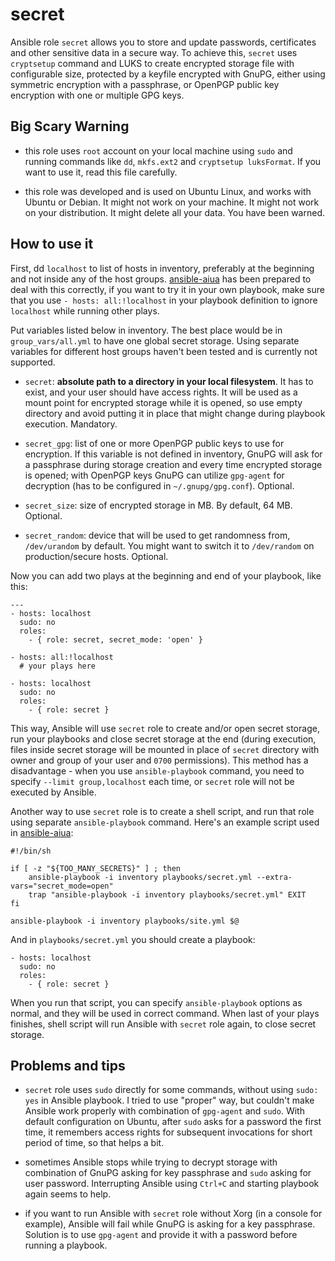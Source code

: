 # secret

Ansible role `secret` allows you to store and update passwords, certificates and other sensitive data in a secure way. To achieve this, `secret` uses `cryptsetup` command and LUKS to create encrypted storage file with configurable size, protected by a keyfile encrypted with GnuPG, either using symmetric encryption with a passphrase, or OpenPGP public key encryption with one or multiple GPG keys.

## Big Scary Warning

- this role uses `root` account on your local machine using `sudo` and running commands like `dd`, `mkfs.ext2` and `cryptsetup luksFormat`. If you want to use it, read this file carefully.

- this role was developed and is used on Ubuntu Linux, and works with Ubuntu or Debian. It might not work on your machine. It might not work on your distribution. It might delete all your data. You have been warned.

## How to use it

First, dd `localhost` to list of hosts in inventory, preferably at the beginning and not inside any of the host groups. [ansible-aiua](https://github.com/drybjed/ansible-aiua) has been prepared to deal with this correctly, if you want to try it in your own playbook, make sure that you use `- hosts: all:!localhost` in your playbook definition to ignore `localhost` while running other plays.

Put variables listed below in inventory. The best place would be in `group_vars/all.yml` to have one global secret storage. Using separate variables for different host groups haven't been tested and is currently not supported.

- `secret`: **absolute path to a directory in your local filesystem**. It has to exist, and your user should have access rights. It will be used as a mount point for encrypted storage while it is opened, so use empty directory and avoid putting it in place that might change during playbook execution. Mandatory.

- `secret_gpg`: list of one or more OpenPGP public keys to use for encryption. If this variable is not defined in inventory, GnuPG will ask for a passphrase during storage creation and every time encrypted storage is opened; with OpenPGP keys GnuPG can utilize `gpg-agent` for decryption (has to be configured in `~/.gnupg/gpg.conf`). Optional.

- `secret_size`: size of encrypted storage in MB. By default, 64 MB. Optional.

- `secret_random`: device that will be used to get randomness from, `/dev/urandom` by default. You might want to switch it to `/dev/random` on production/secure hosts. Optional.

Now you can add two plays at the beginning and end of your playbook, like this:
```
---
- hosts: localhost
  sudo: no
  roles:
    - { role: secret, secret_mode: 'open' }

- hosts: all:!localhost
  # your plays here

- hosts: localhost
  sudo: no
  roles:
    - { role: secret }
```
This way, Ansible will use `secret` role to create and/or open secret storage, run your playbooks and close secret storage at the end (during execution, files inside secret storage will be mounted in place of `secret` directory with owner and group of your user and `0700` permissions). This method has a disadvantage - when you use `ansible-playbook` command, you need to specify `--limit group,localhost` each time, or `secret` role will not be executed by Ansible.

Another way to use `secret` role is to create a shell script, and run that role using separate `ansible-playbook` command. Here's an example script used in [ansible-aiua](https://github.com/drybjed/ansible-aiua/):
```
#!/bin/sh

if [ -z "${TOO_MANY_SECRETS}" ] ; then
	ansible-playbook -i inventory playbooks/secret.yml --extra-vars="secret_mode=open"
	trap "ansible-playbook -i inventory playbooks/secret.yml" EXIT
fi

ansible-playbook -i inventory playbooks/site.yml $@
```
And in `playbooks/secret.yml` you should create a playbook:
```
- hosts: localhost
  sudo: no
  roles:
    - { role: secret }
```
When you run that script, you can specify `ansible-playbook` options as normal, and they will be used in correct command. When last of your plays finishes, shell script will run Ansible with `secret` role again, to close secret storage.

## Problems and tips

- `secret` role uses `sudo` directly for some commands, without using `sudo: yes` in Ansible playbook. I tried to use "proper" way, but couldn't make Ansible work properly with combination of `gpg-agent` and `sudo`. With default configuration on Ubuntu, after `sudo` asks for a password the first time, it remembers access rights for subsequent invocations for short period of time, so that helps a bit.

- sometimes Ansible stops while trying to decrypt storage with combination of GnuPG asking for key passphrase and `sudo` asking for user password. Interrupting Ansible using `Ctrl+C` and starting playbook again seems to help.

- if you want to run Ansible with `secret` role without Xorg (in a console for example), Ansible will fail while GnuPG is asking for a key passphrase. Solution is to use `gpg-agent` and provide it with a password before running a playbook.

